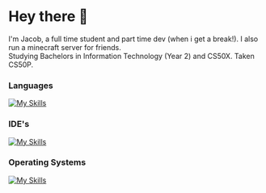 # Hey there 👋

I'm Jacob, a full time student and part time dev (when i get a break!). I also run a minecraft server for friends.<br>
Studying Bachelors in Information Technology (Year 2) and CS50X. Taken CS50P.

### Languages

[![My Skills](https://skillicons.dev/icons?i=python,cs,java,md,html,css,js,swift,c)](https://skillicons.dev)

### IDE's

[![My Skills](https://skillicons.dev/icons?i=visualstudio,vscode,idea,androidstudio,apple)](https://skillicons.dev)

### Operating Systems

[![My Skills](https://skillicons.dev/icons?i=windows,debian,ubuntu,apple)](https://skillicons.dev)

<!--
**Jaytak/Jaytak** is a ✨ _special_ ✨ repository because its `README.md` (this file) appears on your GitHub profile.

Here are some ideas to get you started:

- 🔭 I’m currently working on ...
- 🌱 I’m currently learning ...
- 👯 I’m looking to collaborate on ...
- 🤔 I’m looking for help with ...
- 💬 Ask me about ...
- 📫 How to reach me: ...
- 😄 Pronouns: ...
- ⚡ Fun fact: ...
-->
